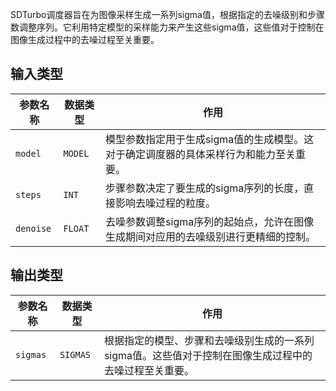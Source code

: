 
SDTurbo调度器旨在为图像采样生成一系列sigma值，根据指定的去噪级别和步骤数调整序列。它利用特定模型的采样能力来产生这些sigma值，这些值对于控制在图像生成过程中的去噪过程至关重要。

## 输入类型
| 参数名称   | 数据类型 | 作用                                                         |
|------------|----------|--------------------------------------------------------------|
| `model`    | `MODEL`  | 模型参数指定用于生成sigma值的生成模型。这对于确定调度器的具体采样行为和能力至关重要。 |
| `steps`    | `INT`    | 步骤参数决定了要生成的sigma序列的长度，直接影响去噪过程的粒度。 |
| `denoise`  | `FLOAT`  | 去噪参数调整sigma序列的起始点，允许在图像生成期间对应用的去噪级别进行更精细的控制。 |

## 输出类型
| 参数名称 | 数据类型 | 作用                                                         |
|----------|----------|--------------------------------------------------------------|
| `sigmas` | `SIGMAS`| 根据指定的模型、步骤和去噪级别生成的一系列sigma值。这些值对于控制在图像生成过程中的去噪过程至关重要。 |
